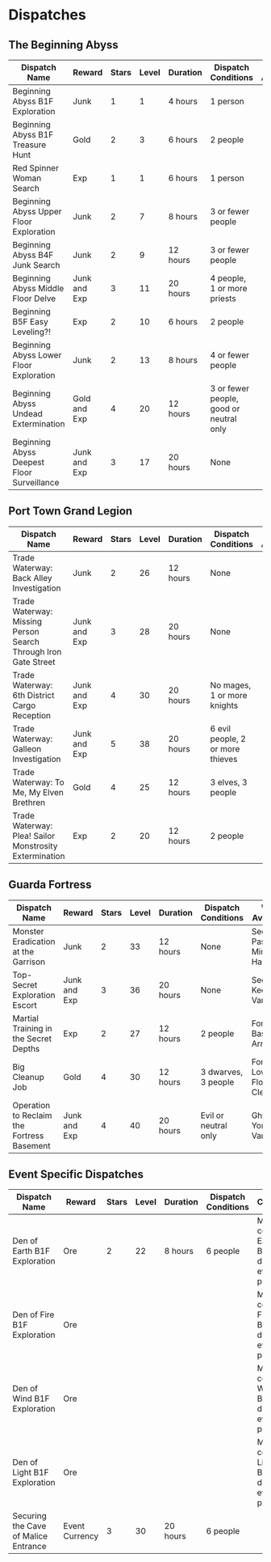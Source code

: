 # Dispatches

## The Beginning Abyss

| Dispatch Name                              | Reward       | Stars | Level | Duration | Dispatch Conditions                     | Wheel Availability |
| ------------------------------------------ | ------------ | ----- | ----- | -------- | --------------------------------------- | ------------------ |
| Beginning Abyss B1F Exploration            | Junk         | 1     | 1     | 4 hours  | 1 person                                |                    |
| Beginning Abyss B1F Treasure Hunt          | Gold         | 2     | 3     | 6 hours  | 2 people                                |                    |
| Red Spinner Woman Search                   | Exp          | 1     | 1     | 6 hours  | 1 person                                |                    |
| Beginning Abyss Upper Floor Exploration    | Junk         | 2     | 7     | 8 hours  | 3 or fewer people                       |                    |
| Beginning Abyss B4F Junk Search            | Junk         | 2     | 9     | 12 hours | 3 or fewer people                       |                    |
| Beginning Abyss Middle Floor Delve         | Junk and Exp | 3     | 11    | 20 hours | 4 people, 1 or more priests             |                    |
| Beginning B5F Easy Leveling?!              | Exp          | 2     | 10    | 6 hours  | 2 people                                |                    |
| Beginning Abyss Lower Floor Exploration    | Junk         | 2     | 13    | 8 hours  | 4 or fewer people                       |                    |
| Beginning Abyss Undead Extermination       | Gold and Exp | 4     | 20    | 12 hours | 3 or fewer people, good or neutral only |                    |
| Beginning Abyss Deepest Floor Surveillance | Junk and Exp | 3     | 17    | 20 hours | None                                    |                    |

## Port Town Grand Legion

| Dispatch Name                                                  | Reward       | Stars | Level | Duration | Dispatch Conditions              | Wheel Availability |
| -------------------------------------------------------------- | ------------ | ----- | ----- | -------- | -------------------------------- | ------------------ |
| Trade Waterway: Back Alley Investigation                       | Junk         | 2     | 26    | 12 hours | None                             |                    |
| Trade Waterway: Missing Person Search Through Iron Gate Street | Junk and Exp | 3     | 28    | 20 hours | None                             |                    |
| Trade Waterway: 6th District Cargo Reception                   | Junk and Exp | 4     | 30    | 20 hours | No mages, 1 or more knights      |                    |
| Trade Waterway: Galleon Investigation                          | Junk and Exp | 5     | 38    | 20 hours | 6 evil people, 2 or more thieves |                    |
| Trade Waterway: To Me, My Elven Brethren                       | Gold         | 4     | 25    | 12 hours | 3 elves, 3 people                |                    |
| Trade Waterway: Plea! Sailor Monstrosity Extermination         | Exp          | 2     | 20    | 12 hours | 2 people                         |                    |

## Guarda Fortress

| Dispatch Name                              | Reward       | Stars | Level | Duration | Dispatch Conditions  | Wheel Availability            |
| ------------------------------------------ | ------------ | ----- | ----- | -------- | -------------------- | ----------------------------- |
| Monster Eradication at the Garrison        | Junk         | 2     | 33    | 12 hours | None                 | Secret Passage Minor Harken   |
| Top-Secret Exploration Escort              | Junk and Exp | 3     | 36    | 20 hours | None                 | Secret Path Keeper Vanquished |
| Martial Training in the Secret Depths      | Exp          | 2     | 27    | 12 hours | 2 people             | Fortress Basement Arrival     |
| Big Cleanup Job                            | Gold         | 4     | 30    | 12 hours | 3 dwarves, 3 people  | Fortress Lower Floors Cleared |
| Operation to Reclaim the Fortress Basement | Junk and Exp | 4     | 40    | 20 hours | Evil or neutral only | Ghosts of Yore Vanquished     |

## Event Specific Dispatches

| Dispatch Name                              | Reward         | Stars | Level | Duration | Dispatch Conditions | Conditions                                           |
| ------------------------------------------ | -------------- | ----- | ----- | -------- | --------------------| ---------------------------------------------------- |
| Den of Earth B1F Exploration               | Ore            | 2     | 22    | 8 hours  | 6 people            | Must complete Earth Den B1F once during event period |
| Den of Fire B1F Exploration                | Ore            |       |       |          |                     | Must complete Fire Den B1F once during event period  |
| Den of Wind B1F Exploration                | Ore            |       |       |          |                     | Must complete Wind Den B1F once during event period  |
| Den of Light B1F Exploration               | Ore            |       |       |          |                     | Must complete Light Den B1F once during event period |
| Securing the Cave of Malice Entrance       | Event Currency | 3     | 30    | 20 hours | 6 people            |                                                      |
